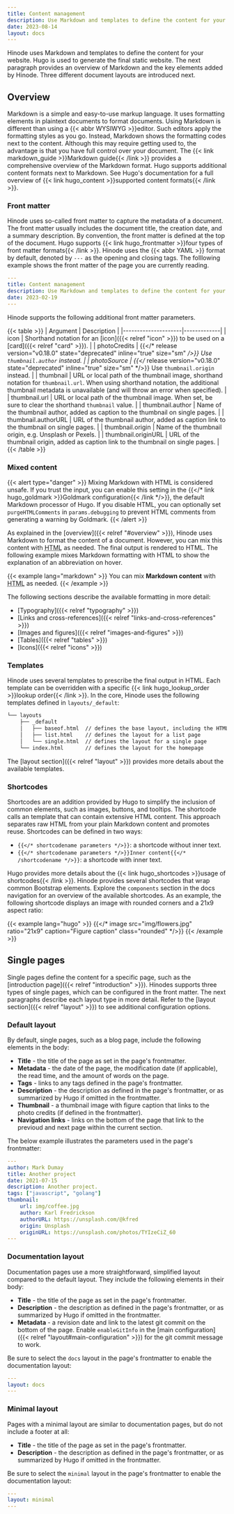 ```yaml
---
title: Content management
description: Use Markdown and templates to define the content for your website.
date: 2023-08-14
layout: docs
---
```


Hinode uses Markdown and templates to define the content for your website. Hugo is used to generate the final static website. The next paragraph provides an overview of Markdown and the key elements added by Hinode. Three different document layouts are introduced next.

## Overview

Markdown is a simple and easy-to-use markup language. It uses formatting elements in plaintext documents to format documents. Using Markdown is different than using a {{< abbr WYSIWYG >}}editor. Such editors apply the formatting styles as you go. Instead, Markdown shows the formatting codes next to the content. Although this may require getting used to, the advantage is that you have full control over your document. The {{< link markdown_guide >}}Markdown guide{{< /link >}} provides a comprehensive overview of the Markdown format. Hugo supports additional content formats next to Markdown. See Hugo's documentation for a full overview of {{< link hugo_content >}}supported content formats{{< /link >}}.

<!-- TODO: insert VS Code screenshot -->

### Front matter

Hinode uses so-called front matter to capture the metadata of a document. The front matter usually includes the document title, the creation date, and a summary description. By convention, the front matter is defined at the top of the document. Hugo supports {{< link hugo_frontmatter >}}four types of front matter formats{{< /link >}}. Hinode uses the {{< abbr YAML >}} format by default, denoted by `---` as the opening and closing tags. The folllowing example shows the front matter of the page you are currently reading.

```yml
---
title: Content management
description: Use Markdown and templates to define the content for your website.
date: 2023-02-19
---
```

Hinode supports the following additional front matter parameters.

<!-- markdownlint-disable MD037 -->
{{< table >}}
| Argument            | Description |
|---------------------|-------------|
| icon                | Shorthand notation for an [icon]({{< relref "icon" >}}) to be used on a [card]({{< relref "card" >}}). |
| photoCredits        | {{</* release version="v0.18.0" state="deprecated" inline="true" size="sm" */>}} Use `thumbnail.author` instead. |
| photoSource         | {{</* release version="v0.18.0" state="deprecated" inline="true" size="sm" */>}} Use `thumbnail.origin` instead. |
| thumbnail           | URL or local path of the thumbnail image, shorthand notation for `thumbnail.url`. When using shorthand notation, the additional thumbnail metadata is unavailable (and will throw an error when specified). |
| thumbnail.url       | URL or local path of the thumbnail image. When set, be sure to clear the shorthand `thumbnail` value. |
| thumbnail.author    | Name of the thumbnail author, added as caption to the thumbnail on single pages. |
| thumbnail.authorURL | URL of the thumbnail author, added as caption link to the thumbnail on single pages. |
| thumbnail.origin    | Name of the thumbnail origin, e.g. Unsplash or Pexels. |
| thumbnail.originURL | URL of the thumbnail origin, added as caption link to the thumbnail on single pages. |
{{< /table >}}
<!-- markdownlint-enable MD037 -->

### Mixed content

<!-- markdownlint-disable MD037 -->
{{< alert type="danger" >}}
Mixing Markdown with HTML is considered unsafe. If you trust the input, you can enable this setting in the {{</* link hugo_goldmark >}}Goldmark configuration{{< /link */>}}, the default Markdown processor of Hugo. If you disable HTML, you can optionally set `purgeHTMLComments` in `params.debugging` to prevent HTML comments from generating a warning by Goldmark.
{{< /alert >}}
<!-- markdownlint-enable MD037 -->

As explained in the [overview]({{< relref "#overview" >}}), Hinode uses Markdown to format the content of a document. However, you can mix this content with <abbr title="HyperText Markup Language">HTML</abbr> as needed. The final output is rendered to HTML. The following example mixes Markdown formatting with HTML to show the explanation of an abbreviation on hover.

{{< example lang="markdown" >}}
You can mix **Markdown content** with <abbr title="HyperText Markup Language">HTML</abbr> as needed.
{{< /example >}}

The following sections describe the available formatting in more detail:

- [Typography]({{< relref "typography" >}})
- [Links and cross-references]({{< relref "links-and-cross-references" >}})
- [Images and figures]({{< relref "images-and-figures" >}})
- [Tables]({{< relref "tables" >}})
- [Icons]({{< relref "icons" >}})

### Templates

Hinode uses several templates to prescribe the final output in HTML. Each template can be overridden with a specific {{< link hugo_lookup_order >}}lookup order{{< /link >}}. In the core, Hinode uses the following templates defined in `layouts/_default`:

```html
└── layouts
    ├── _default
    │   ├── baseof.html  // defines the base layout, including the HTML header and body
    │   ├── list.html    // defines the layout for a list page
    │   └── single.html  // defines the layout for a single page
    └── index.html       // defines the layout for the homepage
```

The [layout section]({{< relref "layout" >}}) provides more details about the available templates.

### Shortcodes

Shortcodes are an addition provided by Hugo to simplify the inclusion of common elements, such as images, buttons, and tooltips. The shortcode calls an template that can contain extensive HTML content. This approach separates raw HTML from your plain Markdown content and promotes reuse. Shortcodes can be defined in two ways:

- `{{</* shortcodename parameters */>}}`: a shortcode without inner text.
- `{{</* shortcodename parameters */>}}Inner content{{</* /shortcodename */>}}`: a shortcode with inner text.

Hugo provides more details about the {{< link hugo_shortcodes >}}usage of shortcodes{{< /link >}}. Hinode provides several shortcodes that wrap common Bootstrap elements. Explore the `components` section in the docs navigation for an overview of the available shortcodes. As an example, the following shortcode displays an image with rounded corners and a 21x9 aspect ratio:

<!-- markdownlint-disable MD037 -->
{{< example lang="hugo" >}}
{{</* image src="img/flowers.jpg" ratio="21x9" caption="Figure caption" class="rounded" */>}}
{{< /example >}}
<!-- markdownlint-enable MD037 -->

## Single pages

Single pages define the content for a specific page, such as the [introduction page]({{< relref "introduction" >}}). Hinodes supports three types of single pages, which can be configured in the front matter. The next paragraphs describe each layout type in more detail. Refer to the [layout section]({{< relref "layout" >}}) to see additional configuration options.

### Default layout

By default, single pages, such as a blog page, include the following elements in the body:

- **Title** - the title of the page as set in the page's frontmatter.
- **Metadata** - the date of the page, the modification date (if applicable), the read time, and the amount of words on the page.
- **Tags** - links to any tags defined in the page's frontmatter.
- **Description** - the description as defined in the page's frontmatter, or as summarized by Hugo if omitted in the frontmatter.
- **Thumbnail** - a thumbnail image with figure caption that links to the photo credits (if defined in the frontmatter).
- **Navigation links** - links on the bottom of the page that link to the previoud and next page within the current section.

The below example illustrates the parameters used in the page's frontmatter:

```yaml
---
author: Mark Dumay
title: Another project
date: 2021-07-15
description: Another project.
tags: ["javascript", "golang"]
thumbnail: 
    url: img/coffee.jpg
    author: Karl Fredrickson
    authorURL: https://unsplash.com/@kfred
    origin: Unsplash
    originURL: https://unsplash.com/photos/TYIzeCiZ_60
---
```

### Documentation layout

Documentation pages use a more straightforward, simplified layout compared to the default layout. They include the following elements in their body:

- **Title** - the title of the page as set in the page's frontmatter.
- **Description** - the description as defined in the page's frontmatter, or as summarized by Hugo if omitted in the frontmatter.
- **Metadata** - a revision date and link to the latest git commit on the bottom of the page. Enable `enableGitInfo` in the [main configuration]({{< relref "layout#main-configuration" >}}) for the git commit message to work.

Be sure to select the `docs` layout in the page's frontmatter to enable the documentation layout:

```yml
---
layout: docs
---
```

### Minimal layout

Pages with a minimal layout are similar to documentation pages, but do not include a footer at all:

- **Title** - the title of the page as set in the page's frontmatter.
- **Description** - the description as defined in the page's frontmatter, or as summarized by Hugo if omitted in the frontmatter.

Be sure to select the `minimal` layout in the page's frontmatter to enable the documentation layout:

```yml
---
layout: minimal
---
```
